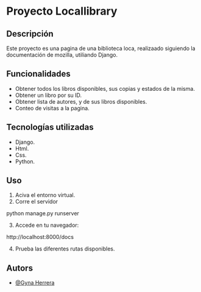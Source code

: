 # Proyecto Locallibrary

## Descripción

Este proyecto es una pagina de una biblioteca loca, realizaado siguiendo la documentación de mozilla, utiliando Django. 

## Funcionalidades

- Obtener todos los libros disponibles, sus copias y estados de la misma. 
- Obtener un libro por  su ID.
- Obtener lista de autores, y de sus libros disponibles. 
- Conteo de visitas a la pagina.

## Tecnologías utilizadas
- Django.
- Html.
- Css. 
- Python.
## Uso 
1. Aciva el entorno virtual. 
2. Corre el servidor 

 python manage.py runserver

3. Accede  en tu navegador:

http://localhost:8000/docs


4. Prueba las diferentes rutas disponibles.

## Autors

- [@Gyna Herrera](https://github.com/Gyna0206)